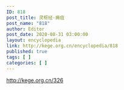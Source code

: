 ```yaml
---
ID: 818
post_title: 灵枢经·痈疽
post_name: "818"
author: Editor
post_date: 2020-08-31 03:00:00
layout: encyclopedia
link: http://kege.org.cn/encyclopedia/818
published: true
tags: [ ]
categories: [ ]
---
```

http://kege.org.cn/326